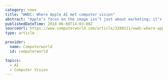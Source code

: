 ```yaml
---
category: news
title: "WWDC: Where Apple AI met computer vision"
abstract: "Apple’s focus on the image isn’t just about marketing; it’s about unleashing whole new ways of interacting with devices as the company quietly moves to twin machine intelligence with computer vision in a host of new ways. WWDC 2018 saw numerous OS ..."
publishedDateTime: 2018-06-08T14:03:00Z
sourceUrl: https://www.computerworld.com/article/3280111/wwdc-where-apple-ai-met-computer-vision.html
type: article

provider:
  name: Computerworld
  id: computerworld

topics:
  - AI
  - Computer Vision
---
```

